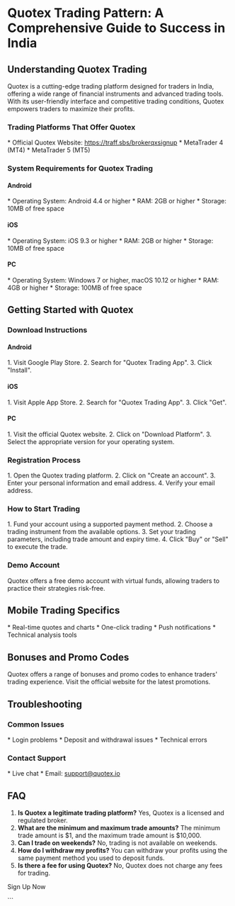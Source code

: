# Quotex Trading Pattern: A Comprehensive Guide to Success in India

## Understanding Quotex Trading

Quotex is a cutting-edge trading platform designed for traders in India,
offering a wide range of financial instruments and advanced trading
tools. With its user-friendly interface and competitive trading
conditions, Quotex empowers traders to maximize their profits.

### Trading Platforms That Offer Quotex

\* Official Quotex Website: https://traff.sbs/brokerqxsignup \*
MetaTrader 4 (MT4) \* MetaTrader 5 (MT5)

### System Requirements for Quotex Trading

#### Android

\* Operating System: Android 4.4 or higher \* RAM: 2GB or higher \*
Storage: 10MB of free space

#### iOS

\* Operating System: iOS 9.3 or higher \* RAM: 2GB or higher \* Storage:
10MB of free space

#### PC

\* Operating System: Windows 7 or higher, macOS 10.12 or higher \* RAM:
4GB or higher \* Storage: 100MB of free space

## Getting Started with Quotex

### Download Instructions

#### Android

1\. Visit Google Play Store. 2. Search for "Quotex Trading App".
3. Click "Install".

#### iOS

1\. Visit Apple App Store. 2. Search for "Quotex Trading App". 3.
Click "Get".

#### PC

1\. Visit the official Quotex website. 2. Click on "Download
Platform". 3. Select the appropriate version for your operating
system.

### Registration Process

1\. Open the Quotex trading platform. 2. Click on "Create an
account". 3. Enter your personal information and email address. 4.
Verify your email address.

### How to Start Trading

1\. Fund your account using a supported payment method. 2. Choose a
trading instrument from the available options. 3. Set your trading
parameters, including trade amount and expiry time. 4. Click "Buy"
or "Sell" to execute the trade.

### Demo Account

Quotex offers a free demo account with virtual funds, allowing traders
to practice their strategies risk-free.

## Mobile Trading Specifics

\* Real-time quotes and charts \* One-click trading \* Push
notifications \* Technical analysis tools

## Bonuses and Promo Codes

Quotex offers a range of bonuses and promo codes to enhance traders\'
trading experience. Visit the official website for the latest
promotions.

## Troubleshooting

### Common Issues

\* Login problems \* Deposit and withdrawal issues \* Technical errors

### Contact Support

\* Live chat \* Email: support@quotex.io

## FAQ

1.  **Is Quotex a legitimate trading platform?** Yes, Quotex is a
    licensed and regulated broker.
2.  **What are the minimum and maximum trade amounts?** The minimum
    trade amount is \$1, and the maximum trade amount is \$10,000.
3.  **Can I trade on weekends?** No, trading is not available on
    weekends.
4.  **How do I withdraw my profits?** You can withdraw your profits
    using the same payment method you used to deposit funds.
5.  **Is there a fee for using Quotex?** No, Quotex does not charge any
    fees for trading.

Sign Up Now

\`\`\`

